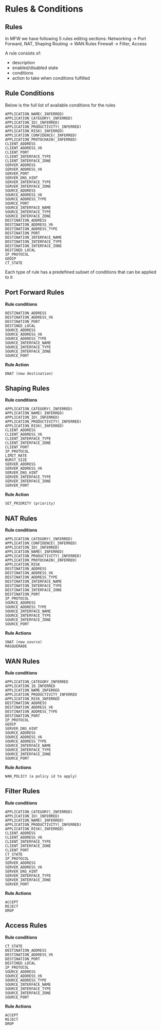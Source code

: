 # Rules & Conditions

## Rules

In MFW we have following 5 rules editing sections:
Networking -> Port Forward, NAT, Shaping
Routing -> WAN Rules
Firewall -> Filter, Access

A rule consists of:
- description
- enabled/disabled state
- conditions
- action to take when conditions fulfilled

## Rule Conditions

Below is the full list of available conditions for the rules

```
APPLICATION_NAME(_INFERRED)
APPLICATION_CATEGORY(_INFERRED)
APPLICATION_ID(_INFERRED)
APPLICATION_PRODUCTIVITY(_INFERRED)
APPLICATION_RISK(_INFERRED)
APPLICATION_CONFIDENCE(_INFERRED)
APPLICATION_PROTOCHAIN(_INFERRED)
CLIENT_ADDRESS
CLIENT_ADDRESS_V6
CLIENT_PORT
CLIENT_INTERFACE_TYPE
CLIENT_INTERFACE_ZONE
SERVER_ADDRESS
SERVER_ADDRESS_V6
SERVER_PORT
SERVER_DNS_HINT
SERVER_INTERFACE_TYPE
SERVER_INTERFACE_ZONE
SOURCE_ADDRESS
SOURCE_ADDRESS_V6
SOURCE_ADDRESS_TYPE
SOURCE_PORT
SOURCE_INTERFACE_NAME
SOURCE_INTERFACE_TYPE
SOURCE_INTERFACE_ZONE
DESTINATION_ADDRESS
DESTINATION_ADDRESS_V6
DESTINATION_ADDRESS_TYPE
DESTINATION_PORT
DESTINATION_INTERFACE_NAME
DESTINATION_INTERFACE_TYPE
DESTINATION_INTERFACE_ZONE
DESTINED_LOCAL
IP_PROTOCOL
GEOIP
CT_STATE
```

Each type of rule has a predefined subset of conditions that can be applied to it

## Port Forward Rules

**Rule conditions**
```
DESTINATION_ADDRESS
DESTINATION_ADDRESS_V6
DESTINATION_PORT
DESTINED_LOCAL
SOURCE_ADDRESS
SOURCE_ADDRESS_V6
SOURCE_ADDRESS_TYPE
SOURCE_INTERFACE_NAME
SOURCE_INTERFACE_TYPE
SOURCE_INTERFACE_ZONE
SOURCE_PORT
```
**Rule Action**
```
DNAT (new destination)
```

## Shaping Rules

**Rule conditions**
```
APPLICATION_CATEGORY(_INFERRED)
APPLICATION_NAME(_INFERRED)
APPLICATION_ID(_INFERRED)
APPLICATION_PRODUCTIVITY(_INFERRED)
APPLICATION_RISK(_INFERRED)
CLIENT_ADDRESS
CLIENT_ADDRESS_V6
CLIENT_INTERFACE_TYPE
CLIENT_INTERFACE_ZONE
CLIENT_PORT
IP_PROTOCOL
LIMIT_RATE
BURST_SIZE
SERVER_ADDRESS
SERVER_ADDRESS_V6
SERVER_DNS_HINT
SERVER_INTERFACE_TYPE
SERVER_INTERFACE_ZONE
SERVER_PORT
```
**Rule Action**
```
SET_PRIORITY (priority)
```

## NAT Rules

**Rule conditions**
```
APPLICATION_CATEGORY(_INFERRED)
APPLICATION_CONFIDENCE(_INFERRED)
APPLICATION_ID(_INFERRED)
APPLICATION_NAME(_INFERRED)
APPLICATION_PRODUCTIVITY(_INFERRED)
APPLICATION_PROTOCHAIN(_INFERRED)
APPLICATION_RISK
DESTINATION_ADDRESS
DESTINATION_ADDRESS_V6
DESTINATION_ADDRESS_TYPE
DESTINATION_INTERFACE_NAME
DESTINATION_INTERFACE_TYPE
DESTINATION_INTERFACE_ZONE
DESTINATION_PORT
IP_PROTOCOL
SOURCE_ADDRESS
SOURCE_ADDRESS_TYPE
SOURCE_INTERFACE_NAME
SOURCE_INTERFACE_TYPE
SOURCE_INTERFACE_ZONE
SOURCE_PORT
```
**Rule Actions**
```
SNAT (new source)
MASQUERADE
```

## WAN Rules

**Rule conditions**
```
APPLICATION_CATEGORY_INFERRED
APPLICATION_ID_INFERRED
APPLICATION_NAME_INFERRED
APPLICATION_PRODUCTIVITY_INFERRED
APPLICATION_RISK_INFERRED
DESTINATION_ADDRESS
DESTINATION_ADDRESS_V6
DESTINATION_ADDRESS_TYPE
DESTINATION_PORT
IP_PROTOCOL
GEOIP
SERVER_DNS_HINT
SOURCE_ADDRESS
SOURCE_ADDRESS_V6
SOURCE_ADDRESS_TYPE
SOURCE_INTERFACE_NAME
SOURCE_INTERFACE_TYPE
SOURCE_INTERFACE_ZONE
SOURCE_PORT
```
**Rule Actions**
```
WAN_POLICY (a policy id to apply)
```

## Filter Rules

**Rule conditions**
```
APPLICATION_CATEGORY(_INFERRED)
APPLICATION_ID(_INFERRED)
APPLICATION_NAME(_INFERRED)
APPLICATION_PRODUCTIVITY(_INFERRED)
APPLICATION_RISK(_INFERRED)
CLIENT_ADDRESS
CLIENT_ADDRESS_V6
CLIENT_INTERFACE_TYPE
CLIENT_INTERFACE_ZONE
CLIENT_PORT
CT_STATE
IP_PROTOCOL
SERVER_ADDRESS
SERVER_ADDRESS_V6
SERVER_DNS_HINT
SERVER_INTERFACE_TYPE
SERVER_INTERFACE_ZONE
SERVER_PORT
```
**Rule Actions**
```
ACCEPT
REJECT
DROP
```

## Access Rules

**Rule conditions**
```
CT_STATE
DESTINATION_ADDRESS
DESTINATION_ADDRESS_V6
DESTINATION_PORT
DESTINED_LOCAL
IP_PROTOCOL
SOURCE_ADDRESS
SOURCE_ADDRESS_V6
SOURCE_ADDRESS_TYPE
SOURCE_INTERFACE_NAME
SOURCE_INTERFACE_TYPE
SOURCE_INTERFACE_ZONE
SOURCE_PORT
```
**Rule Actions**
```
ACCEPT
REJECT
DROP
```
